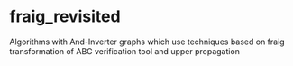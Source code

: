 # fraig_revisited
Algorithms with And-Inverter graphs which use techniques based on fraig transformation of ABC verification tool and upper propagation
